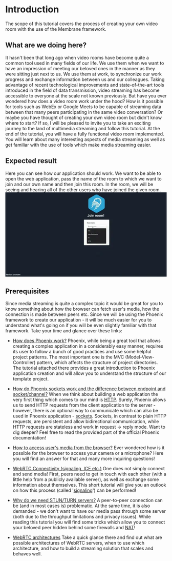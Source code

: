 # Introduction

The scope of this tutorial covers the process of creating your own video room with the use of the Membrane framework.

## What are we doing here?

It hasn't been that long ago when video rooms have become quite a common tool used in many fields of our life. We use them when we want to have an impression of meeting our beloved ones in the manner as they were sitting just next to us. We use them at work, to synchronize our work progress and exchange information between us and our colleagues.
Taking advantage of recent technological improvements and state-of-the-art tools introduced in the field of data transmission, video streaming
has become accessible to everyone at the scale not known previously.
But have you ever wondered how does a video room work under the hood? How is it possible for tools such as WebEx or Google Meets to be capable of streaming data between that many peers participating in the same video conversation?
Or maybe you have thought of creating your own video room but didn't know where to start?
If so, I will be pleased to invite you to take an exciting journey to the land of multimedia streaming and follow this tutorial.
At the end of the tutorial, you will have a fully functional video room implemented.
You will learn about many interesting aspects of media streaming as well as get familiar with the use of tools which make media streaming easier.

## Expected result

Here you can see how our application should work. We want to be able to open the web application, pass the name of the room to which we want to join and our own name and then join this room. In the room, we will be seeing and hearing all of the other users who have joined the given room. <br>
![Expected Result](assets/records/expected_result.webp) <br>

## Prerequisites

Since media streaming is quite a complex topic it would be great for you to know something about how the browser can fetch user's media, how the connection is made between peers etc. Since we will be using the Phoenix framework to create our application - it will be much easier for you to understand what's going on if you will be even slightly familiar with that framework. Take your time and glance over these links:

- [How does Phoenix work?](https://hexdocs.pm/phoenix/request_lifecycle.html)
  Phoenix, while being a great tool that allows creating a complex application in a considerably easy manner, requires its user to follow a bunch of good practices and use some helpful project patterns. The most important one is the MVC (Model-View-Controller) pattern, which affects the structure of project directories. The tutorial attached there provides a great introduction to Phoenix application creation and will allow you to understand the structure of our template project.

- [How do Phoenix sockets work and the difference between endpoint and socket/channel?](https://hexdocs.pm/phoenix/channels.html)
  When we think about building a web application the very first thing which comes to our mind is [HTTP](../glossary/glossary.md#http).
  Surely, Phoenix allows us to send HTTP requests from the client application to the server - however, there is an optional way to communicate
  which can also be used in Phoenix application - [sockets](https://datatracker.ietf.org/doc/html/rfc6455).
  Sockets, in contrast to plain HTTP requests, are persistent and allow bidirectional communication, while HTTP requests are stateless and work in request -> reply mode.
  Want to dig deeper? Feel free to read the provided part of the official Phoenix documentation!

- [How to access user's media from the browser?](https://www.html5rocks.com/en/tutorials/webrtc/basics/)
  Ever wondered how is it possible for the browser to access your camera or a microphone? Here you will find an answer for that and many more inquiring questions!

- [WebRTC Connectivity (signaling, ICE etc.)](https://developer.mozilla.org/en-US/docs/Web/API/WebRTC_API/Connectivity)
  One does not simply connect and send media! First, peers need to get in touch with each other (with a little help from a publicly available server),
  as well as exchange some information about themselves. This short tutorial will give you an outlook on how this process (called '[signaling](../glossary/glossary.md#signaling)') can be performed!

- [Why do we need STUN/TURN servers?](https://www.html5rocks.com/en/tutorials/webrtc/infrastructure/)
  A peer-to-peer connection can be (and in most cases is) problematic. At the same time, it is also demanded - we don't want to have our media pass through some server
  (both due to the throughput limitations and privacy issues). While reading this tutorial you will find some tricks which allow you to connect your beloved peer hidden
  behind some firewalls and [NAT](../glossary/glossary.md#nat)!

- [WebRTC architectures](https://medium.com/securemeeting/webrtc-architecture-basics-p2p-sfu-mcu-and-hybrid-approaches-6e7d77a46a66)
  Take a quick glance there and find out what are possible architectures of WebRTC servers, when to use which architecture, and how to build a streaming solution that scales and behaves well.
